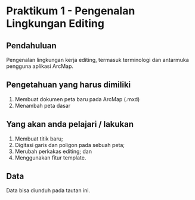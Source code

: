 # Praktikum 1 - Pengenalan Lingkungan Editing

## Pendahuluan

Pengenalan lingkungan kerja editing, termasuk terminologi dan antarmuka pengguna aplikasi ArcMap.

## Pengetahuan yang harus dimiliki

1. Membuat dokumen peta baru pada ArcMap \(.mxd\)
2. Menambah peta dasar

## Yang akan anda pelajari / lakukan

1. Membuat titik baru;
2. Digitasi garis dan poligon pada sebuah peta;
3. Merubah perkakas editing; dan 
4. Menggunakan fitur template.

## Data

Data bisa diunduh pada tautan ini.

